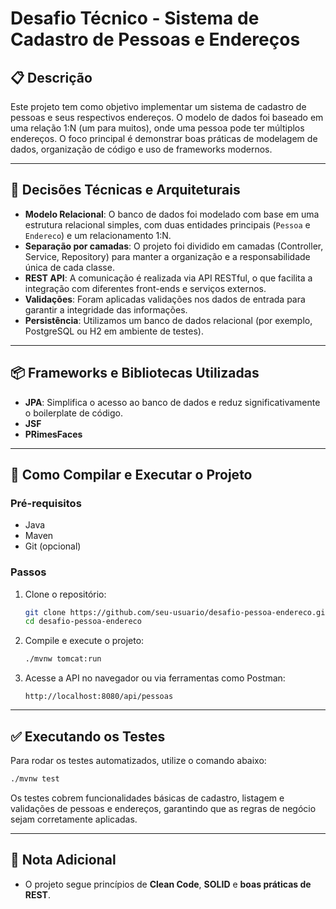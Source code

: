# Desafio Técnico - Sistema de Cadastro de Pessoas e Endereços

## 📋 Descrição

Este projeto tem como objetivo implementar um sistema de cadastro de pessoas e seus respectivos endereços. O modelo de dados foi baseado em uma relação 1:N (um para muitos), onde uma pessoa pode ter múltiplos endereços. O foco principal é demonstrar boas práticas de modelagem de dados, organização de código e uso de frameworks modernos.

---

## 🧱 Decisões Técnicas e Arquiteturais

- **Modelo Relacional**: O banco de dados foi modelado com base em uma estrutura relacional simples, com duas entidades principais (`Pessoa` e `Endereco`) e um relacionamento 1:N.
- **Separação por camadas**: O projeto foi dividido em camadas (Controller, Service, Repository) para manter a organização e a responsabilidade única de cada classe.
- **REST API**: A comunicação é realizada via API RESTful, o que facilita a integração com diferentes front-ends e serviços externos.
- **Validações**: Foram aplicadas validações nos dados de entrada para garantir a integridade das informações.
- **Persistência**: Utilizamos um banco de dados relacional (por exemplo, PostgreSQL ou H2 em ambiente de testes).

---

## 📦 Frameworks e Bibliotecas Utilizadas

- **JPA**: Simplifica o acesso ao banco de dados e reduz significativamente o boilerplate de código.
- **JSF**
- **PRimesFaces**

---

## 🚀 Como Compilar e Executar o Projeto

### Pré-requisitos

- Java
- Maven
- Git (opcional)

### Passos

1. Clone o repositório:

   ```bash
   git clone https://github.com/seu-usuario/desafio-pessoa-endereco.git
   cd desafio-pessoa-endereco
   ```

2. Compile e execute o projeto:

   ```bash
   ./mvnw tomcat:run
   ```

3. Acesse a API no navegador ou via ferramentas como Postman:

   ```
   http://localhost:8080/api/pessoas
   ```

---

## ✅ Executando os Testes

Para rodar os testes automatizados, utilize o comando abaixo:

```bash
./mvnw test
```

Os testes cobrem funcionalidades básicas de cadastro, listagem e validações de pessoas e endereços, garantindo que as regras de negócio sejam corretamente aplicadas.

---

## 📝 Nota Adicional

- O projeto segue princípios de **Clean Code**, **SOLID** e **boas práticas de REST**.
